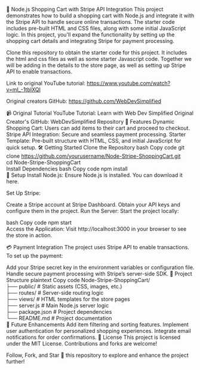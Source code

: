 

🛒 Node.js Shopping Cart with Stripe API Integration
This project demonstrates how to build a shopping cart with Node.js and integrate it with the Stripe API to handle secure online transactions. The starter code includes pre-built HTML and CSS files, along with some initial JavaScript logic. In this project, you'll expand the functionality by setting up the shopping cart details and integrating Stripe for payment processing.

Clone this repository to obtain the starter code for this project. It includes the html and css files as well as some starter Javascript code. Together we will be adding in the details to the store page, as well as setting up Stripe API to enable transactions.

Link to original YouTube tutorial: https://www.youtube.com/watch?v=mI_-1tbIXQI

Original creators GitHub: https://github.com/WebDevSimplified

📹 Original Tutorial
YouTube Tutorial: Learn with Web Dev Simplified
Original Creator's GitHub: WebDevSimplified Repository
🌟 Features
Dynamic Shopping Cart: Users can add items to their cart and proceed to checkout.
Stripe API Integration: Secure and seamless payment processing.
Starter Template: Pre-built structure with HTML, CSS, and initial JavaScript for quick setup.
🛠️ Getting Started
Clone the Repository
bash
Copy code
git clone https://github.com/yourusername/Node-Stripe-ShoppingCart.git  
cd Node-Stripe-ShoppingCart  
Install Dependencies
bash
Copy code
npm install  
🔧 Setup
Install Node.js:
Ensure Node.js is installed. You can download it here.

Set Up Stripe:

Create a Stripe account at Stripe Dashboard.
Obtain your API keys and configure them in the project.
Run the Server:
Start the project locally:

bash
Copy code
npm start  
Access the Application:
Visit http://localhost:3000 in your browser to see the store in action.

💳 Payment Integration
The project uses Stripe API to enable transactions. To set up the payment:

Add your Stripe secret key in the environment variables or configuration file.
Handle secure payment processing with Stripe’s server-side SDK.
📂 Project Structure
plaintext
Copy code
Node-Stripe-ShoppingCart/  
├── public/           # Static assets (CSS, images, etc.)  
├── routes/           # Server-side routing logic  
├── views/            # HTML templates for the store pages  
├── server.js         # Main Node.js server logic  
├── package.json      # Project dependencies  
└── README.md         # Project documentation  
🚀 Future Enhancements
Add item filtering and sorting features.
Implement user authentication for personalized shopping experiences.
Integrate email notifications for order confirmations.
📜 License
This project is licensed under the MIT License. Contributions and forks are welcome!

Follow, Fork, and Star 🌟 this repository to explore and enhance the project further!






